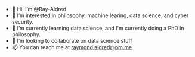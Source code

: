 

- 👋 Hi, I’m @Ray-Aldred
- 👀 I’m interested in philosophy, machine learing, data science, and cyber security.
- 🌱 I’m currently learning data science, and I'm currently doing a PhD in philosophy.
- 💞️ I’m looking to collaborate on data science stuff
- 📫 You can reach me at raymond.aldred@pm.me

<!---
Ray-Aldred/Ray-Aldred is a ✨ special ✨ repository because its `README.md` (this file) appears on your GitHub profile.
You can click the Preview link to take a look at your changes. 
--->
